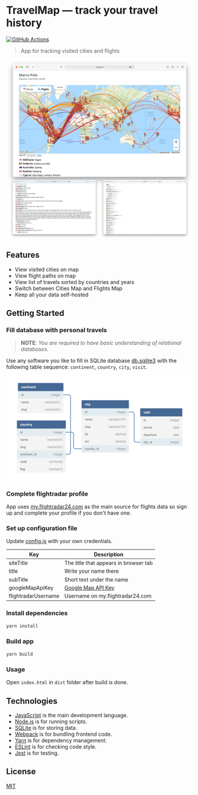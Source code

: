# TravelMap — track your travel history

[![GitHub Actions](https://github.com/tsaplev/travelmap/workflows/CI/badge.svg)](https://github.com/tsaplev/travelmap/actions)

> App for tracking visited cities and flights

![travelmap](./preview.jpg)

## Features

- View visited cities on map
- View flight paths on map
- View list of travels sorted by countries and years
- Switch between Cities Map and Flights Map
- Keep all your data self-hosted

## Getting Started

### Fill database with personal travels

> **NOTE**: _You are required to have basic understanding of relational databases._

Use any software you like to fill in SQLite database [db.sqlite3](./db.sqlite3) with the following table sequence: `continent`, `country`, `city`, `visit`.

![travelmap](./dbschema.jpg)

### Complete flightradar profile

App uses [my.flightradar24.com](https://my.flightradar24.com) as the main source for flights data so sign up and complete your profile if you don't have one.

### Set up configuration file

Update [config.js](src/config.js) with your own credentials.

| Key                 | Description                                                                                   |
| ------------------- | --------------------------------------------------------------------------------------------- |
| siteTitle           | The title that appears in browser tab                                                         |
| title               | Write your name there                                                                         |
| subTitle            | Short text under the name                                                                     |
| googleMapApiKey     | [Google Map API Key](https://developers.google.com/maps/documentation/javascript/get-api-key) |
| flightradarUsername | Username on my.flightradar24.com                                                              |

### Install dependencies

```sh
yarn install
```

### Build app

```sh
yarn build
```

### Usage

Open `index.html` in `dist` folder after build is done.

## Technologies

- [JavaScript](https://developer.mozilla.org/en-US/docs/Web/JavaScript) is the main development language.
- [Node.js](https://nodejs.org/en/) is for running scripts.
- [SQLite](https://www.sqlite.org/index.html) is for storing data.
- [Webpack](http://webpack.js.org) is for bundling frontend code.
- [Yarn](https://yarnpkg.com) is for dependency management.
- [ESLint](https://eslint.org) is for checking code style.
- [Jest](https://jestjs.io) is for testing.

## License

[MIT](./LICENSE)
